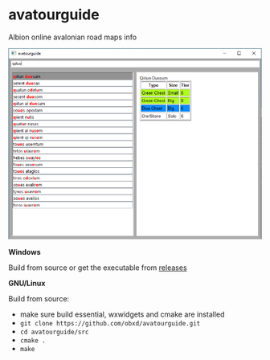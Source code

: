 # avatourguide
Albion online avalonian road maps info  

![Screenshot](screenshot.png)

**Windows**

Build from source or get the executable from [releases](https://github.com/obxd/avatourguide/releases)

**GNU/Linux**

Build from source:
- make sure build essential, wxwidgets and cmake are installed
- `git clone https://github.com/obxd/avatourguide.git`
- `cd avatourguide/src`
- `cmake .`
- `make`

